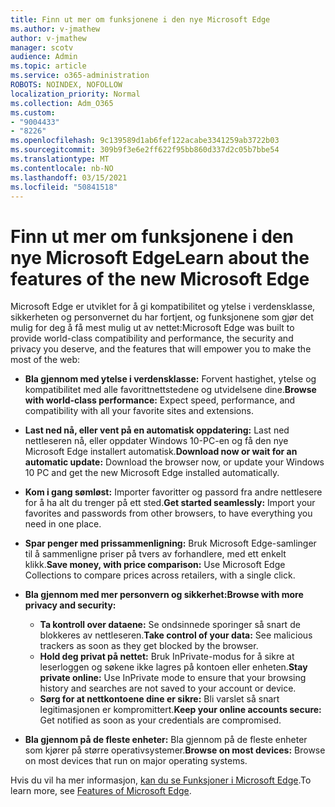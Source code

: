 ```yaml
---
title: Finn ut mer om funksjonene i den nye Microsoft Edge
ms.author: v-jmathew
author: v-jmathew
manager: scotv
audience: Admin
ms.topic: article
ms.service: o365-administration
ROBOTS: NOINDEX, NOFOLLOW
localization_priority: Normal
ms.collection: Adm_O365
ms.custom:
- "9004433"
- "8226"
ms.openlocfilehash: 9c139589d1ab6fef122acabe3341259ab3722b03
ms.sourcegitcommit: 309b9f3e6e2ff622f95bb860d337d2c05b7bbe54
ms.translationtype: MT
ms.contentlocale: nb-NO
ms.lasthandoff: 03/15/2021
ms.locfileid: "50841518"
---
```

# <a name="learn-about-the-features-of-the-new-microsoft-edge"></a><span data-ttu-id="aea62-102">Finn ut mer om funksjonene i den nye Microsoft Edge</span><span class="sxs-lookup"><span data-stu-id="aea62-102">Learn about the features of the new Microsoft Edge</span></span>

<span data-ttu-id="aea62-103">Microsoft Edge er utviklet for å gi kompatibilitet og ytelse i verdensklasse, sikkerheten og personvernet du har fortjent, og funksjonene som gjør det mulig for deg å få mest mulig ut av nettet:</span><span class="sxs-lookup"><span data-stu-id="aea62-103">Microsoft Edge was built to provide world-class compatibility and performance, the security and privacy you deserve, and the features that will empower you to make the most of the web:</span></span>

- <span data-ttu-id="aea62-104">**Bla gjennom med ytelse i verdensklasse:** Forvent hastighet, ytelse og kompatibilitet med alle favorittnettstedene og utvidelsene dine.</span><span class="sxs-lookup"><span data-stu-id="aea62-104">**Browse with world-class performance:** Expect speed, performance, and compatibility with all your favorite sites and extensions.</span></span>
- <span data-ttu-id="aea62-105">**Last ned nå, eller vent på en automatisk oppdatering:** Last ned nettleseren nå, eller oppdater Windows 10-PC-en og få den nye Microsoft Edge installert automatisk.</span><span class="sxs-lookup"><span data-stu-id="aea62-105">**Download now or wait for an automatic update:** Download the browser now, or update your Windows 10 PC and get the new Microsoft Edge installed automatically.</span></span>
- <span data-ttu-id="aea62-106">**Kom i gang sømløst:** Importer favoritter og passord fra andre nettlesere for å ha alt du trenger på ett sted.</span><span class="sxs-lookup"><span data-stu-id="aea62-106">**Get started seamlessly:** Import your favorites and passwords from other browsers, to have everything you need in one place.</span></span>
- <span data-ttu-id="aea62-107">**Spar penger med prissammenligning:** Bruk Microsoft Edge-samlinger til å sammenligne priser på tvers av forhandlere, med ett enkelt klikk.</span><span class="sxs-lookup"><span data-stu-id="aea62-107">**Save money, with price comparison:** Use Microsoft Edge Collections to compare prices across retailers, with a single click.</span></span>
- <span data-ttu-id="aea62-108">**Bla gjennom med mer personvern og sikkerhet:**</span><span class="sxs-lookup"><span data-stu-id="aea62-108">**Browse with more privacy and security:**</span></span>
  - <span data-ttu-id="aea62-109">**Ta kontroll over dataene:** Se ondsinnede sporinger så snart de blokkeres av nettleseren.</span><span class="sxs-lookup"><span data-stu-id="aea62-109">**Take control of your data:** See malicious trackers as soon as they get blocked by the browser.</span></span>
  - <span data-ttu-id="aea62-110">**Hold deg privat på nettet:** Bruk InPrivate-modus for å sikre at leserloggen og søkene ikke lagres på kontoen eller enheten.</span><span class="sxs-lookup"><span data-stu-id="aea62-110">**Stay private online:** Use InPrivate mode to ensure that your browsing history and searches are not saved to your account or device.</span></span>
  - <span data-ttu-id="aea62-111">**Sørg for at nettkontoene dine er sikre:** Bli varslet så snart legitimasjonen er kompromittert.</span><span class="sxs-lookup"><span data-stu-id="aea62-111">**Keep your online accounts secure:** Get notified as soon as your credentials are compromised.</span></span>

- <span data-ttu-id="aea62-112">**Bla gjennom på de fleste enheter:** Bla gjennom på de fleste enheter som kjører på større operativsystemer.</span><span class="sxs-lookup"><span data-stu-id="aea62-112">**Browse on most devices:** Browse on most devices that run on major operating systems.</span></span>

<span data-ttu-id="aea62-113">Hvis du vil ha mer informasjon, [kan du se Funksjoner i Microsoft Edge](https://go.microsoft.com/fwlink/?linkid=2146817).</span><span class="sxs-lookup"><span data-stu-id="aea62-113">To learn more, see [Features of Microsoft Edge](https://go.microsoft.com/fwlink/?linkid=2146817).</span></span>
